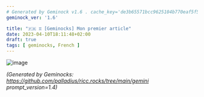 ```yaml
---
# Generated by Geminock v1.6 . cache_key='de3b65571bcc9625104b770eaf5f542f00fe63f396c52573a11613c58b161f8c-fr.yaml'
geminock_ver: '1.6'

title: "🇫🇷 ♊ [Geminocks] Mon premier article"
date: 2023-04-10T18:11:48+02:00
draft: true
tags: [ geminocks, French ]
---
```


![image](/gallery/midjourney/PalladiusPacans_a_puffin_who_just_won_an_ironman__all_sweated_a_b92ad63c-71b9-4848-9512-13d6240d1cbe.png)





*(Generated by Geminocks: https://github.com/palladius/ricc.rocks/tree/main/gemini prompt_version=1.4)*